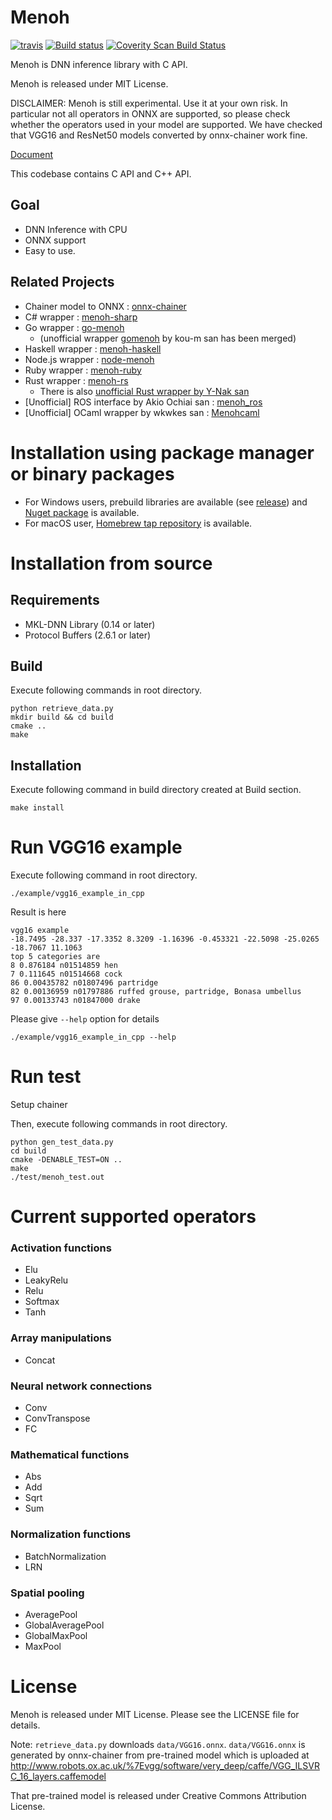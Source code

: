 # Menoh

[![travis](https://img.shields.io/travis/pfnet-research/menoh/master.svg)](https://travis-ci.org/pfnet-research/menoh) [![Build status](https://ci.appveyor.com/api/projects/status/luo2m9p5fg9jxjsh/branch/master?svg=true)](https://ci.appveyor.com/project/pfnet-research/menoh/branch/master)
[![Coverity Scan Build Status](https://scan.coverity.com/projects/16151/badge.svg)](https://scan.coverity.com/projects/pfnet-research-menoh)

Menoh is DNN inference library with C API.

Menoh is released under MIT License.

DISCLAIMER: Menoh is still experimental. Use it at your own risk.
In particular not all operators in ONNX are supported, so please check whether the operators used in your model are supported. We have checked that VGG16 and ResNet50 models converted by onnx-chainer work fine.

[Document](https://pfnet-research.github.io/menoh/)

This codebase contains C API and C++ API.

## Goal

- DNN Inference with CPU
- ONNX support
- Easy to use.

## Related Projects

- Chainer model to ONNX : [onnx-chainer](https://github.com/chainer/onnx-chainer)
- C# wrapper : [menoh-sharp](https://github.com/pfnet-research/menoh-sharp)
- Go wrapper : [go-menoh](https://github.com/pfnet-research/go-menoh)
  - (unofficial wrapper [gomenoh](https://github.com/kou-m/gomenoh) by kou-m san has been merged)
- Haskell wrapper : [menoh-haskell](https://github.com/pfnet-research/menoh-haskell)
- Node.js wrapper : [node-menoh](https://github.com/pfnet-research/node-menoh)
- Ruby wrapper : [menoh-ruby](https://github.com/pfnet-research/menoh-ruby)
- Rust wrapper : [menoh-rs](https://github.com/pfnet-research/menoh-rs)
  - There is also [unofficial Rust wrapper by Y-Nak san](https://github.com/Y-Nak/menoh-rs)
- [Unofficial] ROS interface by Akio Ochiai san : [menoh_ros](https://github.com/akio/menoh_ros)
- [Unofficial] OCaml wrapper by wkwkes san : [Menohcaml](https://github.com/wkwkes/Menohcaml)

# Installation using package manager or binary packages

- For Windows users, prebuild libraries are available (see [release](https://github.com/pfnet-research/menoh/releases)) and [Nuget package](https://www.nuget.org/packages/Menoh/) is available.
- For macOS user, [Homebrew tap repository](https://github.com/pfnet-research/homebrew-menoh) is available.

# Installation from source

## Requirements

- MKL-DNN Library (0.14 or later)
- Protocol Buffers (2.6.1 or later)

## Build

Execute following commands in root directory.

```
python retrieve_data.py
mkdir build && cd build
cmake ..
make
```

## Installation

Execute following command in build directory created at Build section.

```
make install
```

# Run VGG16 example

Execute following command in root directory.

```
./example/vgg16_example_in_cpp
```

Result is here

```
vgg16 example
-18.7495 -28.337 -17.3352 8.3209 -1.16396 -0.453321 -22.5098 -25.0265 -18.7067 11.1063 
top 5 categories are
8 0.876184 n01514859 hen
7 0.111645 n01514668 cock
86 0.00435782 n01807496 partridge
82 0.00136959 n01797886 ruffed grouse, partridge, Bonasa umbellus
97 0.00133743 n01847000 drake
```

Please give `--help` option for details

```
./example/vgg16_example_in_cpp --help
```


# Run test

Setup chainer

Then, execute following commands in root directory.

```
python gen_test_data.py
cd build
cmake -DENABLE_TEST=ON ..
make
./test/menoh_test.out
```

# Current supported operators

### Activation functions
- Elu
- LeakyRelu
- Relu
- Softmax
- Tanh

### Array manipulations
- Concat

### Neural network connections
- Conv
- ConvTranspose
- FC

### Mathematical functions
- Abs
- Add
- Sqrt
- Sum

### Normalization functions
- BatchNormalization
- LRN

### Spatial pooling
- AveragePool
- GlobalAveragePool
- GlobalMaxPool
- MaxPool

# License

Menoh is released under MIT License. Please see the LICENSE file for details.

Note: `retrieve_data.py` downloads `data/VGG16.onnx`. `data/VGG16.onnx` is generated by onnx-chainer from pre-trained model which is uploaded
at http://www.robots.ox.ac.uk/%7Evgg/software/very_deep/caffe/VGG_ILSVRC_16_layers.caffemodel

That pre-trained model is released under Creative Commons Attribution License.

